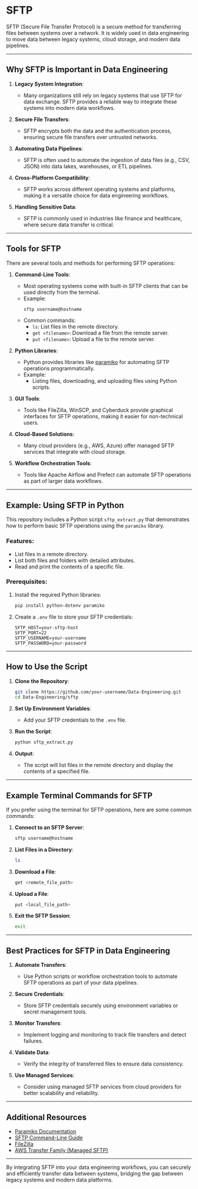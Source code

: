 # SFTP 

SFTP (Secure File Transfer Protocol) is a secure method for transferring files between systems over a network. It is widely used in data engineering to move data between legacy systems, cloud storage, and modern data pipelines.

---

## Why SFTP is Important in Data Engineering

1. **Legacy System Integration**:
   - Many organizations still rely on legacy systems that use SFTP for data exchange. SFTP provides a reliable way to integrate these systems into modern data workflows.

2. **Secure File Transfers**:
   - SFTP encrypts both the data and the authentication process, ensuring secure file transfers over untrusted networks.

3. **Automating Data Pipelines**:
   - SFTP is often used to automate the ingestion of data files (e.g., CSV, JSON) into data lakes, warehouses, or ETL pipelines.

4. **Cross-Platform Compatibility**:
   - SFTP works across different operating systems and platforms, making it a versatile choice for data engineering workflows.

5. **Handling Sensitive Data**:
   - SFTP is commonly used in industries like finance and healthcare, where secure data transfer is critical.

---

## Tools for SFTP

There are several tools and methods for performing SFTP operations:

1. **Command-Line Tools**:
   - Most operating systems come with built-in SFTP clients that can be used directly from the terminal.
   - Example:
     ```bash
     sftp username@hostname
     ```
   - Common commands:
     - `ls`: List files in the remote directory.
     - `get <filename>`: Download a file from the remote server.
     - `put <filename>`: Upload a file to the remote server.

2. **Python Libraries**:
   - Python provides libraries like [paramiko](https://www.paramiko.org/) for automating SFTP operations programmatically.
   - Example:
     - Listing files, downloading, and uploading files using Python scripts.

3. **GUI Tools**:
   - Tools like FileZilla, WinSCP, and Cyberduck provide graphical interfaces for SFTP operations, making it easier for non-technical users.

4. **Cloud-Based Solutions**:
   - Many cloud providers (e.g., AWS, Azure) offer managed SFTP services that integrate with cloud storage.

5. **Workflow Orchestration Tools**:
   - Tools like Apache Airflow and Prefect can automate SFTP operations as part of larger data workflows.

---

## Example: Using SFTP in Python

This repository includes a Python script `sftp_extract.py` that demonstrates how to perform basic SFTP operations using the `paramiko` library.

### Features:
- List files in a remote directory.
- List both files and folders with detailed attributes.
- Read and print the contents of a specific file.

### Prerequisites:
1. Install the required Python libraries:
   ```bash
   pip install python-dotenv paramiko
   ```

2. Create a `.env` file to store your SFTP credentials:
   ```
   SFTP_HOST=your-sftp-host
   SFTP_PORT=22
   SFTP_USERNAME=your-username
   SFTP_PASSWORD=your-password
   ```

---

## How to Use the Script

1. **Clone the Repository**:
   ```bash
   git clone https://github.com/your-username/Data-Engineering.git
   cd Data-Engineering/sftp
   ```

2. **Set Up Environment Variables**:
   - Add your SFTP credentials to the `.env` file.

3. **Run the Script**:
   ```bash
   python sftp_extract.py
   ```

4. **Output**:
   - The script will list files in the remote directory and display the contents of a specified file.

---

## Example Terminal Commands for SFTP

If you prefer using the terminal for SFTP operations, here are some common commands:

1. **Connect to an SFTP Server**:
   ```bash
   sftp username@hostname
   ```

2. **List Files in a Directory**:
   ```bash
   ls
   ```

3. **Download a File**:
   ```bash
   get <remote_file_path>
   ```

4. **Upload a File**:
   ```bash
   put <local_file_path>
   ```

5. **Exit the SFTP Session**:
   ```bash
   exit
   ```

---

## Best Practices for SFTP in Data Engineering

1. **Automate Transfers**:
   - Use Python scripts or workflow orchestration tools to automate SFTP operations as part of your data pipelines.

2. **Secure Credentials**:
   - Store SFTP credentials securely using environment variables or secret management tools.

3. **Monitor Transfers**:
   - Implement logging and monitoring to track file transfers and detect failures.

4. **Validate Data**:
   - Verify the integrity of transferred files to ensure data consistency.

5. **Use Managed Services**:
   - Consider using managed SFTP services from cloud providers for better scalability and reliability.

---

## Additional Resources

- [Paramiko Documentation](http://docs.paramiko.org/)
- [SFTP Command-Line Guide](https://linuxize.com/post/how-to-use-sftp-command-to-transfer-files/)
- [FileZilla](https://filezilla-project.org/)
- [AWS Transfer Family (Managed SFTP)](https://aws.amazon.com/aws-transfer-family/)

---

By integrating SFTP into your data engineering workflows, you can securely and efficiently transfer data between systems, bridging the gap between legacy systems and modern data platforms.
